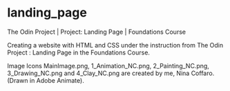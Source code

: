 # landing_page
The Odin Project | Project: Landing Page | Foundations Course

Creating a website with HTML and CSS under the instruction from The Odin Project : Landing Page in the Foundations Course.


Image Icons MainImage.png, 1_Animation_NC.png, 2_Painting_NC.png, 3_Drawing_NC.png and 4_Clay_NC.png are created by me, Nina Coffaro. (Drawn in Adobe Animate).